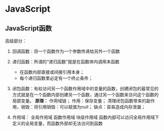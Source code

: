 # JavaScript

## JavaScript函数
高级部分：
1. 回调函数：将一个函数作为一个参数传递给另外一个函数

2. 递归函数：所谓的“递归函数”就是在函数体内调用本函数
   - 在函数内部直接或间接引用本身；
   - 每个递归函数里必定有一个终止条件；

3. 闭包函数：有权访问另一个函数作用域中的变量的函数，创建闭包的最常见的方式就是在一个函数内部创建另一个函数，通过另一个函数来访问这个函数的局部变量。
   **原理：** 作用域链；
   作用：保存变量；
   清理闭包函数带来的副作用，销毁：将引用销毁：可以赋值为null；
缺点：容易造成内存泄漏；

4. 作用域：
全局作用域  函数作用域  块级作用域
函数内部可以访问全局作用域下定义的全局变量，而函数外部却无法访问到函数
